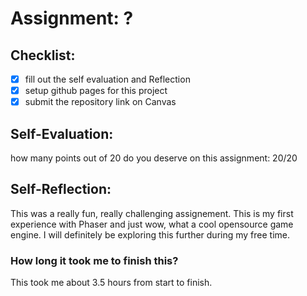 # Assignment: ?

## Checklist:
- [x] fill out the self evaluation and Reflection
- [x] setup github pages for this project
- [x] submit the repository link on Canvas

## Self-Evaluation:

how many points out of 20 do you deserve on this assignment: 20/20

## Self-Reflection:

This was a really fun, really challenging assignement.  This is my first experience with Phaser and just wow, what a cool opensource game engine.  I will definitely be exploring this further during my free time.

### How long it took me to finish this?
This took me about 3.5 hours from start to finish.